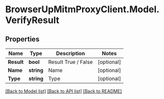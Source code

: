 # BrowserUpMitmProxyClient.Model.VerifyResult

## Properties

Name | Type | Description | Notes
------------ | ------------- | ------------- | -------------
**Result** | **bool** | Result True / False | [optional] 
**Name** | **string** | Name | [optional] 
**Type** | **string** | Type | [optional] 

[[Back to Model list]](../README.md#documentation-for-models) [[Back to API list]](../README.md#documentation-for-api-endpoints) [[Back to README]](../README.md)

